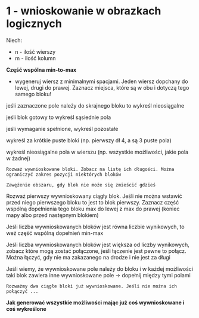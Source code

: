 # 1 - wnioskowanie w obrazkach logicznych

Niech:
 - n - ilość wierszy
 - m - ilość kolumn

**Część wspólna min-to-max**
 - wygeneruj wiersz z minimalnymi spacjami. Jeden wiersz dopchany do lewej, drugi do prawej. Zaznacz miejsca, które są w obu i dotyczą tego samego bloku!

jeśli zaznaczone pole należy do skrajnego bloku to wykreśl nieosiągalne

jeśli blok gotowy to wykreśl sąsiednie pola

jeśli wymaganie spełnione, wykreśl pozostałe

wykreśl za krótkie puste bloki (np. pierwszy dł 4, a są 3 puste pola)

wykreśl nieosiągalne pola w wierszu (np. wszystkie możliwości, jakie pola w żadnej)

`Rozważ wywnioskowane bloki. Zobacz na listę ich długości. Można ograniczyć zakres pozycji niektórych bloków`

`Zawężenie obszaru, gdy blok nie może się zmieścić gdzieś`

Rozważ pierwszy wywnioskowany ciągły blok.
Jeśli nie można wstawić przed niego pierwszego bloku to jest to blok pierwszy. 
Zaznacz część wspólną dopełnienia tego bloku max do lewej z max do prawej (koniec mapy albo przed następnym blokiem)

Jeśli liczba wywnioskowanych bloków jest równa liczbie wynikowych, to weź część wspólną dopełnień min-max

Jeśli liczba wywnioskowanych bloków jest większa od liczby wynikowych, zobacz które mogą zostać połączone, jeśli łączenie jest pewne to połącz. Można łączyć, gdy nie ma zakazanego na drodze i nie jest za długi

Jeśli wiemy, że wywnioskowane pole należy do bloku i w każdej możliwości taki blok zawiera inne wywnioskowane pole -> dopełnij między tymi polami

`Rozważmy dwa ciągłe bloki już wywnioskowane. Jeśli nie można ich połączyć ...`

**Jak generować wszystkie możliwości mając już coś wywnioskowane i coś wykreślone**

